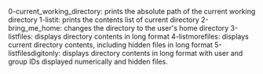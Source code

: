 0-current_working_directory: prints the absolute path of the current working directory
1-listit: prints the contents list of current directory
2-bring_me_home: changes the directory to the user's home directory
3-listfiles: displays directory contents in long format
4-listmorefiles: displays current directory contents, including hidden files in long format
5-listfilesdigitonly: displays directory contents in long format with user and group IDs displayed numerically and hidden files.
